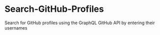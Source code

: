 # Search-GitHub-Profiles
Search for GitHub profiles using the GraphQL GitHub API by entering their usernames
